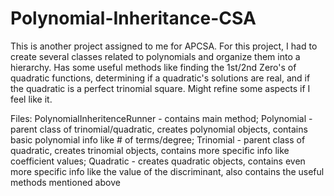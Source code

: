 # Polynomial-Inheritance-CSA
This is another project assigned to me for APCSA. For this project, I had to create several classes related to polynomials and organize them into a hierarchy. Has some useful methods like finding the 1st/2nd Zero's of quadratic functions, determining if a quadratic's solutions are real, and if the quadratic is a perfect trinomial square. Might refine some aspects if I feel like it.

Files: 
PolynomialInheritenceRunner - contains main method;
Polynomial - parent class of trinomial/quadratic, creates polynomial objects, contains basic polynomial info like # of terms/degree;
Trinomial - parent class of quadratic, creates trinomial objects, contains more specific info like coefficient values;
Quadratic - creates quadratic objects, contains even more specific info like the value of the discriminant, also contains the useful methods mentioned above
